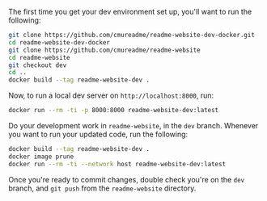 The first time you get your dev environment set up, you'll want to run the following:

```bash
git clone https://github.com/cmureadme/readme-website-dev-docker.git
cd readme-website-dev-docker
git clone https://github.com/cmureadme/readme-website
cd readme-website
git checkout dev
cd ..
docker build --tag readme-website-dev .
```

Now, to run a local dev server on `http://localhost:8000`, run:

```bash
docker run --rm -ti -p 8000:8000 readme-website-dev:latest
```

Do your development work in `readme-website`, in the `dev` branch. Whenever you want to run your updated code, run the following:

```bash
docker build --tag readme-website-dev .
docker image prune
docker run --rm -ti --network host readme-website-dev:latest
```

Once you're ready to commit changes, double check you're on the `dev` branch, and `git push` from the `readme-website` directory.
